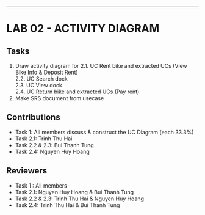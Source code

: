 
---

# LAB 02 - ACTIVITY DIAGRAM
## Tasks
1. Draw activity diagram for
    2.1. UC Rent bike and extracted UCs (View Bike Info & Deposit Rent)  
    2.2. UC Search dock   
    2.3. UC View dock  
    2.4. UC Return bike and extracted UCs (Pay rent)
2. Make SRS document from usecase

## Contributions
  - Task 1: All members discuss & construct the UC Diagram (each 33.3%)
  - Task 2.1: Trinh Thu Hai
  - Task 2.2 & 2.3: Bui Thanh Tung
  - Task 2.4: Nguyen Huy Hoang
## Reviewers
  - Task 1 : All members
  - Task 2.1: Nguyen Huy Hoang & Bui Thanh Tung
  - Task 2.2 & 2.3: Trinh Thu Hai & Nguyen Huy Hoang
  - Task 2.4: Trinh Thu Hai & Bui Thanh Tung
